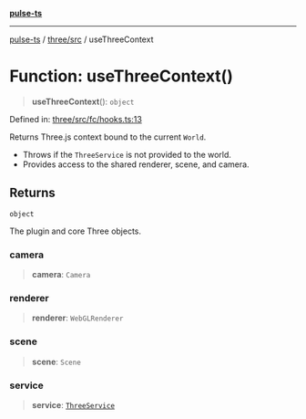 [**pulse-ts**](../../../README.md)

***

[pulse-ts](../../../README.md) / [three/src](../README.md) / useThreeContext

# Function: useThreeContext()

> **useThreeContext**(): `object`

Defined in: [three/src/fc/hooks.ts:13](https://github.com/jlehett/pulse-ts/blob/95f7e0ab0aafbcd2aad691251c554317b3dfe19c/packages/three/src/fc/hooks.ts#L13)

Returns Three.js context bound to the current `World`.

- Throws if the `ThreeService` is not provided to the world.
- Provides access to the shared renderer, scene, and camera.

## Returns

`object`

The plugin and core Three objects.

### camera

> **camera**: `Camera`

### renderer

> **renderer**: `WebGLRenderer`

### scene

> **scene**: `Scene`

### service

> **service**: [`ThreeService`](../classes/ThreeService.md)
